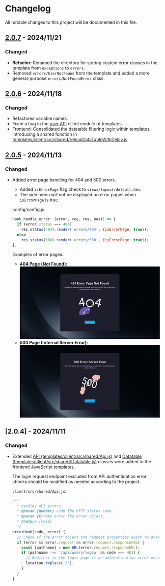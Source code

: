 # Changelog
All notable changes to this project will be documented in this file.

## [2.0.7] - 2024/11/21
### Changed
- **Refactor:** Renamed the directory for storing custom error classes in the template from `exceptions` to `errors`.
- Removed `errors/UserNotFound` from the template and added a more general-purpose `errors/NotFoundError` class.

## [2.0.6] - 2024/11/18
### Changed
- Refactored variable names.
- Fixed a bug in the [user API](templates/client/src/api/UserApi.js) client module of templates.
- Frontend: Consolidated the datatable filtering logic within templates, introducing a shared function in [templates/client/src/shared/reloadDataTableWithDelay.js](templates/client/src/shared/reloadDataTableWithDelay.js).

## [2.0.5] - 2024/11/13
### Changed
- Added error page handling for 404 and 500 errors.
    - Added `isErrorPage` flag check to `views/layout/default.hbs`.
    - The side menu will not be displayed on error pages when `isErrorPage` is true.

    config/config.js:
    ```js
    hook_handle_error: (error, req, res, next) => {
      if (error.status === 404)
        res.status(404).render('errors/404', {isErrorPage: true});
      else
        res.status(500).render('errors/500', {isErrorPage: true});
    },
    ```

    Examples of error pages:
    * **404 Page (Not Found):**
        ![404-error.jpeg](screencaps/404-error.jpeg)
    * **500 Page (Internal Server Error):**
        ![500-error.jpeg](screencaps/500-error.jpeg)

## [2.0.4] - 2024/11/11
### Changed
- Extended [API (templates/client/src/shared/Api.js)](templates/client/src/shared/Api.js) and [Datatable (templates/client/src/shared/Datatable.js)](templates/client/src/shared/Datatable.js) classes were added to the frontend JavaScript templates.

    The login request endpoint excluded from API authentication error checks should be modified as needed according to the project.

    `client/src/shared/Api.js`:

    ```js
    /**
      * Handles API errors.
      * @param {number} code The HTTP status code.
      * @param {Error} error The error object.
      * @return {void}
      */
    errorHook(code, error) {
      // Check if the error object and request properties exist to avoid runtime errors
      if (error && error.request && error.request.responseURL) {
        const {pathname} = new URL(error.request.responseURL);
        if (pathname !== '/api/users/login' && code === 401) {
          // Redirect to the login page if an authentication error occurs on a non-login request.
          location.replace('/');
        }
      }
    }
    ```

[2.0.5]: https://github.com/takuya-motoshima/express-sweet/compare/v2.0.4...v2.0.5
[2.0.6]: https://github.com/takuya-motoshima/express-sweet/compare/v2.0.5...v2.0.6
[2.0.7]: https://github.com/takuya-motoshima/express-sweet/compare/v2.0.6...v2.0.7